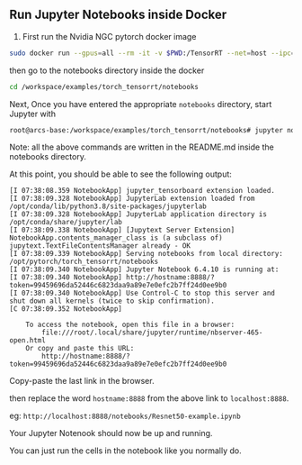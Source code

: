 ## Run Jupyter Notebooks inside Docker

1. First run the Nvidia NGC pytorch docker image

```sh
sudo docker run --gpus=all --rm -it -v $PWD:/TensorRT --net=host --ipc=host --ulimit memlock=-1 --ulimit stack=67108864 nvcr.io/nvidia/pytorch:22.08-py3 bash
```

then go to the notebooks directory inside the docker

```sh
cd /workspace/examples/torch_tensorrt/notebooks
```

Next, Once you have entered the appropriate ```notebooks``` directory, start Jupyter with

```sh
root@arcs-base:/workspace/examples/torch_tensorrt/notebooks# jupyter notebook --allow-root --ip 0.0.0.0 --port 8888
```


Note: all the above commands are written in the README.md inside the notebooks directory.

At this point, you should be able to see the following output:

```
[I 07:38:08.359 NotebookApp] jupyter_tensorboard extension loaded.
[I 07:38:09.328 NotebookApp] JupyterLab extension loaded from /opt/conda/lib/python3.8/site-packages/jupyterlab
[I 07:38:09.328 NotebookApp] JupyterLab application directory is /opt/conda/share/jupyter/lab
[I 07:38:09.338 NotebookApp] [Jupytext Server Extension] NotebookApp.contents_manager_class is (a subclass of) jupytext.TextFileContentsManager already - OK
[I 07:38:09.339 NotebookApp] Serving notebooks from local directory: /opt/pytorch/torch_tensorrt/notebooks
[I 07:38:09.340 NotebookApp] Jupyter Notebook 6.4.10 is running at:
[I 07:38:09.340 NotebookApp] http://hostname:8888/?token=99459696da52446c6823daa9a89e7e0efc2b7ff24d0ee9b0
[I 07:38:09.340 NotebookApp] Use Control-C to stop this server and shut down all kernels (twice to skip confirmation).
[C 07:38:09.352 NotebookApp] 
    
    To access the notebook, open this file in a browser:
        file:///root/.local/share/jupyter/runtime/nbserver-465-open.html
    Or copy and paste this URL:
        http://hostname:8888/?token=99459696da52446c6823daa9a89e7e0efc2b7ff24d0ee9b0

```

Copy-paste the last link in the browser. 

then replace the word `hostname:8888` from the above link to `localhost:8888`.

eg: `http://localhost:8888/notebooks/Resnet50-example.ipynb`

Your Jupyter  Notenook should now be up and running.

You can just run the cells in the notebook like you normally do.

